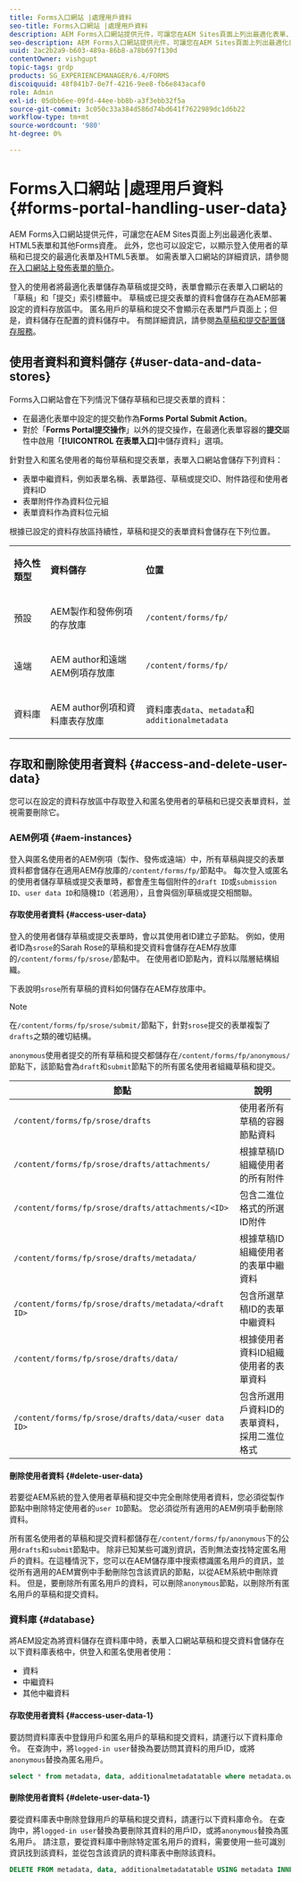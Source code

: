 ```yaml
---
title: Forms入口網站 |處理用戶資料
seo-title: Forms入口網站 |處理用戶資料
description: AEM Forms入口網站提供元件，可讓您在AEM Sites頁面上列出最適化表單、HTML5表單和其他Forms資產。 了解Forms入口網站如何儲存草稿和已提交表單的資料。 深入了解如何為已設定資料存放區中的登入匿名使用者存取草稿和已提交的表單資料，並視需要將其刪除。
seo-description: AEM Forms入口網站提供元件，可讓您在AEM Sites頁面上列出最適化表單、HTML5表單和其他Forms資產。 了解Forms入口網站如何儲存草稿和已提交表單的資料。 深入了解如何為已設定資料存放區中的登入匿名使用者存取草稿和已提交的表單資料，並視需要將其刪除。
uuid: 2ac2b2a9-b603-489a-86b8-a78b697f130d
contentOwner: vishgupt
topic-tags: grdp
products: SG_EXPERIENCEMANAGER/6.4/FORMS
discoiquuid: 48f841b7-0e7f-4216-9ee8-fb6e843acaf0
role: Admin
exl-id: 05dbb6ee-09fd-44ee-bb8b-a3f3ebb32f5a
source-git-commit: 3c050c33a384d586d74bd641f7622989dc1d6b22
workflow-type: tm+mt
source-wordcount: '980'
ht-degree: 0%

---
```


# Forms入口網站 |處理用戶資料 {#forms-portal-handling-user-data}

AEM Forms入口網站提供元件，可讓您在AEM Sites頁面上列出最適化表單、HTML5表單和其他Forms資產。 此外，您也可以設定它，以顯示登入使用者的草稿和已提交的最適化表單及HTML5表單。 如需表單入口網站的詳細資訊，請參閱[在入口網站上發佈表單的簡介](/help/forms/using/introduction-publishing-forms.md)。

登入的使用者將最適化表單儲存為草稿或提交時，表單會顯示在表單入口網站的「草稿」和「提交」索引標籤中。 草稿或已提交表單的資料會儲存在為AEM部署設定的資料存放區中。 匿名用戶的草稿和提交不會顯示在表單門戶頁面上；但是，資料儲存在配置的資料儲存中。 有關詳細資訊，請參閱[為草稿和提交配置儲存服務](/help/forms/using/configuring-draft-submission-storage.md)。

## 使用者資料和資料儲存 {#user-data-and-data-stores}

Forms入口網站會在下列情況下儲存草稿和已提交表單的資料：

* 在最適化表單中設定的提交動作為&#x200B;**Forms Portal Submit Action**。
* 對於「**Forms Portal提交操作**」以外的提交操作，在最適化表單容器的&#x200B;**提交**&#x200B;屬性中啟用「**[!UICONTROL 在表單入口]**&#x200B;中儲存資料」選項。

針對登入和匿名使用者的每份草稿和提交表單，表單入口網站會儲存下列資料：

* 表單中繼資料，例如表單名稱、表單路徑、草稿或提交ID、附件路徑和使用者資料ID
* 表單附件作為資料位元組
* 表單資料作為資料位元組

根據已設定的資料存放區持續性，草稿和提交的表單資料會儲存在下列位置。

<table> 
 <tbody> 
  <tr> 
   <td><p><strong>持久性類型</strong></p> </td> 
   <td><p><strong>資料儲存</strong></p> </td> 
   <td><p><strong>位置</strong></p> </td> 
  </tr> 
  <tr> 
   <td><p>預設</p> </td> 
   <td><p>AEM製作和發佈例項的存放庫</p> </td> 
   <td><p><code>/content/forms/fp/</code></p> </td> 
  </tr> 
  <tr> 
   <td><p>遠端</p> </td> 
   <td><p>AEM author和遠端AEM例項存放庫</p> </td> 
   <td><p><code>/content/forms/fp/</code></p> </td> 
  </tr> 
  <tr> 
   <td><p>資料庫</p> </td> 
   <td><p>AEM author例項和資料庫表存放庫</p> </td> 
   <td>資料庫表<code>data</code>、<code>metadata</code>和 <code>additionalmetadata</code></td> 
  </tr> 
 </tbody> 
</table>

## 存取和刪除使用者資料 {#access-and-delete-user-data}

您可以在設定的資料存放區中存取登入和匿名使用者的草稿和已提交表單資料，並視需要刪除它。

### AEM例項 {#aem-instances}

登入與匿名使用者的AEM例項（製作、發佈或遠端）中，所有草稿與提交的表單資料都會儲存在適用AEM存放庫的`/content/forms/fp/`節點中。 每次登入或匿名的使用者儲存草稿或提交表單時，都會產生每個附件的`draft ID`或`submission ID`、`user data ID`和隨機`ID`（若適用），且會與個別草稿或提交相關聯。

#### 存取使用者資料 {#access-user-data}

登入的使用者儲存草稿或提交表單時，會以其使用者ID建立子節點。 例如，使用者ID為`srose`的Sarah Rose的草稿和提交資料會儲存在AEM存放庫的`/content/forms/fp/srose/`節點中。 在使用者ID節點內，資料以階層結構組織。

下表說明`srose`所有草稿的資料如何儲存在AEM存放庫中。

>[!NOTE]
>
>在`/content/forms/fp/srose/submit/`節點下，針對`srose`提交的表單複製了`drafts`之類的確切結構。
>
>`anonymous`使用者提交的所有草稿和提交都儲存在`/content/forms/fp/anonymous/`節點下，該節點會為`draft`和`submit`節點下的所有匿名使用者組織草稿和提交。

| 節點 | 說明 |
|---|---|
| `/content/forms/fp/srose/drafts` | 使用者所有草稿的容器節點資料 |
| `/content/forms/fp/srose/drafts/attachments/` | 根據草稿ID組織使用者的所有附件 |
| `/content/forms/fp/srose/drafts/attachments/<ID>` | 包含二進位格式的所選ID附件 |
| `/content/forms/fp/srose/drafts/metadata/` | 根據草稿ID組織使用者的表單中繼資料 |
| `/content/forms/fp/srose/drafts/metadata/<draft ID>` | 包含所選草稿ID的表單中繼資料 |
| `/content/forms/fp/srose/drafts/data/` | 根據使用者資料ID組織使用者的表單資料 |
| `/content/forms/fp/srose/drafts/data/<user data ID>` | 包含所選用戶資料ID的表單資料，採用二進位格式 |

#### 刪除使用者資料 {#delete-user-data}

若要從AEM系統的登入使用者草稿和提交中完全刪除使用者資料，您必須從製作節點中刪除特定使用者的`user ID`節點。 您必須從所有適用的AEM例項手動刪除資料。

所有匿名使用者的草稿和提交資料都儲存在`/content/forms/fp/anonymous`下的公用`drafts`和`submit`節點中。 除非已知某些可識別資訊，否則無法查找特定匿名用戶的資料。在這種情況下，您可以在AEM儲存庫中搜索標識匿名用戶的資訊，並從所有適用的AEM實例中手動刪除包含該資訊的節點，以從AEM系統中刪除資料。 但是，要刪除所有匿名用戶的資料，可以刪除`anonymous`節點，以刪除所有匿名用戶的草稿和提交資料。

### 資料庫 {#database}

將AEM設定為將資料儲存在資料庫中時，表單入口網站草稿和提交資料會儲存在以下資料庫表格中，供登入和匿名使用者使用：

* 資料
* 中繼資料
* 其他中繼資料

#### 存取使用者資料 {#access-user-data-1}

要訪問資料庫表中登錄用戶和匿名用戶的草稿和提交資料，請運行以下資料庫命令。 在查詢中，將`logged-in user`替換為要訪問其資料的用戶ID，或將`anonymous`替換為匿名用戶。

```sql
select * from metadata, data, additionalmetadatatable where metadata.owner = 'logged-in user' and metadata.id = additionalmetadatatable.id and metadata.userdataID = data.id
```

#### 刪除使用者資料 {#delete-user-data-1}

要從資料庫表中刪除登錄用戶的草稿和提交資料，請運行以下資料庫命令。 在查詢中，將`logged-in user`替換為要刪除其資料的用戶ID，或將`anonymous`替換為匿名用戶。 請注意，要從資料庫中刪除特定匿名用戶的資料，需要使用一些可識別資訊找到該資料，並從包含該資訊的資料庫表中刪除該資料。

```sql
DELETE FROM metadata, data, additionalmetadatatable USING metadata INNER JOIN data ON metadata.userdataID = data.id INNER JOIN additionalmetadatatable ON metadata.id = additionalmetadatatable.id WHERE metadata.owner = 'logged-in user'
```
